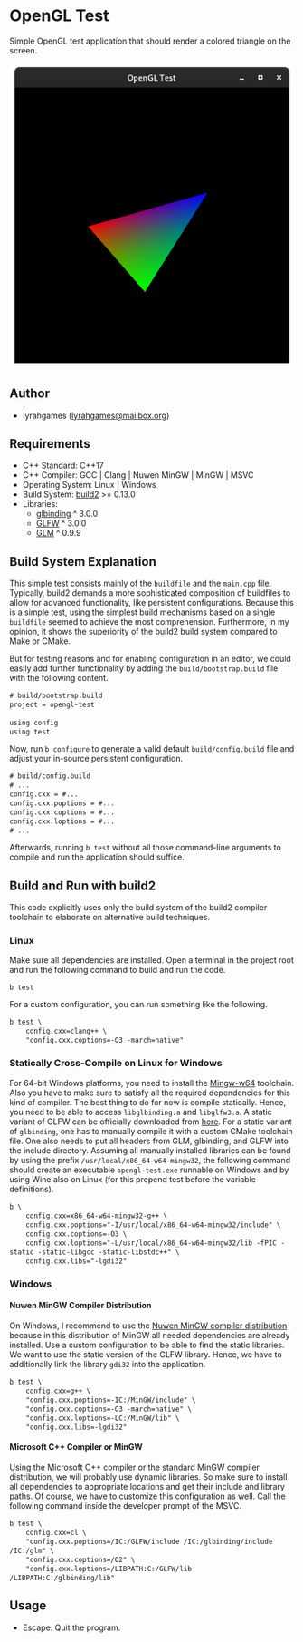 # OpenGL Test
Simple OpenGL test application that should render a colored triangle on the screen.

![Screenshot](screenshot.png)

## Author
- lyrahgames (lyrahgames@mailbox.org)

## Requirements
- C++ Standard: C++17
- C++ Compiler: GCC | Clang | Nuwen MinGW | MinGW | MSVC
- Operating System: Linux | Windows
- Build System: [build2](https://build2.org) >= 0.13.0
- Libraries:
    + [glbinding](https://glbinding.org/) ^ 3.0.0
    + [GLFW](https://www.glfw.org/) ^ 3.0.0
    + [GLM](https://glm.g-truc.net/0.9.9/index.html) ^ 0.9.9

## Build System Explanation
This simple test consists mainly of the `buildfile` and the `main.cpp` file.
Typically, build2 demands a more sophisticated composition of buildfiles to allow for advanced functionality, like persistent configurations.
Because this is a simple test, using the simplest build mechanisms based on a single `buildfile` seemed to achieve the most comprehension.
Furthermore, in my opinion, it shows the superiority of the build2 build system compared to Make or CMake.

But for testing reasons and for enabling configuration in an editor, we could easily add further functionality by adding the `build/bootstrap.build` file with the following content.
```
# build/bootstrap.build
project = opengl-test

using config
using test
```
Now, run `b configure` to generate a valid default `build/config.build` file and adjust your in-source persistent configuration.
```
# build/config.build
# ...
config.cxx = #...
config.cxx.poptions = #...
config.cxx.coptions = #...
config.cxx.loptions = #...
# ...
```
Afterwards, running `b test` without all those command-line arguments to compile and run the application should suffice.

## Build and Run with build2
This code explicitly uses only the build system of the build2 compiler toolchain to elaborate on alternative build techniques.

### Linux
Make sure all dependencies are installed.
Open a terminal in the project root and run the following command to build and run the code.

    b test

For a custom configuration, you can run something like the following.

    b test \
        config.cxx=clang++ \
        "config.cxx.coptions=-O3 -march=native"

### Statically Cross-Compile on Linux for Windows
For 64-bit Windows platforms, you need to install the [Mingw-w64](https://www.mingw-w64.net) toolchain.
Also you have to make sure to satisfy all the required dependencies for this kind of compiler.
The best thing to do for now is compile statically.
Hence, you need to be able to access `libglbinding.a` and `libglfw3.a`.
A static variant of GLFW can be officially downloaded from [here](https://www.glfw.org/download.html).
For a static variant of `glbinding`, one has to manually compile it with a custom CMake toolchain file.
One also needs to put all headers from GLM, glbinding, and GLFW into the include directory.
Assuming all manually installed libraries can be found by using the prefix `/usr/local/x86_64-w64-mingw32`, the following command should create an executable `opengl-test.exe` runnable on Windows and by using Wine also on Linux (for this prepend test before the variable definitions).

    b \
        config.cxx=x86_64-w64-mingw32-g++ \
        config.cxx.poptions="-I/usr/local/x86_64-w64-mingw32/include" \
        config.cxx.coptions=-O3 \
        config.cxx.loptions="-L/usr/local/x86_64-w64-mingw32/lib -fPIC -static -static-libgcc -static-libstdc++" \
        config.cxx.libs="-lgdi32"

### Windows
#### Nuwen MinGW Compiler Distribution
On Windows, I recommend to use the [Nuwen MinGW compiler distribution](https://nuwen.net/mingw.html) because in this distribution of MinGW all needed dependencies are already installed.
Use a custom configuration to be able to find the static libraries.
We want to use the static version of the GLFW library.
Hence, we have to additionally link the library `gdi32` into the application.

    b test \
        config.cxx=g++ \
        "config.cxx.poptions=-IC:/MinGW/include" \
        "config.cxx.coptions=-O3 -march=native" \
        "config.cxx.loptions=-LC:/MinGW/lib" \
        "config.cxx.libs=-lgdi32"

#### Microsoft C++ Compiler or MinGW
Using the Microsoft C++ compiler or the standard MinGW compiler distribution, we will probably use dynamic libraries.
So make sure to install all dependencies to appropriate locations and get their include and library paths.
Of course, we have to customize this configuration as well.
Call the following command inside the developer prompt of the MSVC.

    b test \
        config.cxx=cl \
        "config.cxx.poptions=/IC:/GLFW/include /IC:/glbinding/include /IC:/glm" \
        "config.cxx.coptions=/O2" \
        "config.cxx.loptions=/LIBPATH:C:/GLFW/lib /LIBPATH:C:/glbinding/lib"

## Usage
- Escape: Quit the program.
